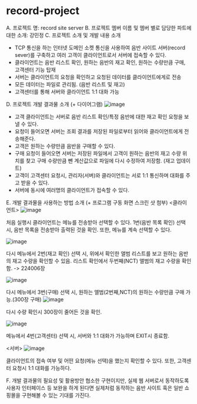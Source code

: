 # record-project
A.	프로젝트 명: record site server
B.	프로젝트 멤버 이름 및 멤버 별로 담당한 파트에 대한 소개: 강민정 
C.	프로젝트 소개 및 개발 내용 소개 
- TCP 통신을 하는 인터넷 도메인 소켓 통신을 사용하여 음반 사이트 서버(record sever)를
구축하고 여러 고객이 클라이언트로서 서버에 접속할 수 있다. 
- 클라이언트는 음반 리스트 확인, 원하는 음반의 재고 확인, 원하는 수량만큼 구매, 고객센터 기능 탑재 
- 서버는 클라이언트의 요청을 확인하고 요청된 데이터를 클라이언트에게로 전송 
- 모든 데이터는 파일로 관리됨. (음반 리스트 및 재고) 
- 고객센터를 통해 서버와 클라이언트 1:1 대화 가능 
 
D.	프로젝트 개발 결과물 소개 (+ 다이어그램) 
![image](https://user-images.githubusercontent.com/45085524/145193086-9030c963-d34c-4d98-81b3-6e402dcfe446.png) 
- 고객 클라이언트는 서버로 음반 리스트 확인/특정 음반에 대한 재고 확인 요청을 보낼 수 있다. 
- 요청이 들어오면 서버는 조회 결과를 저장된 파일로부터 읽어와 클라이언트에게 전송해준다. 
- 고객은 원하는 수량만큼 음반을 구매할 수 있다. 
- 구매 요청이 들어오면 서버는 저장된 파일에서 고객이 원하는 음반의 재고 수량 위치를 찾고 구매 수량만큼 뺀 계산값으로 파일에 다시 수정하여 저장함. (재고 업데이트) 
- 고객이 고객센터 요청시, 관리자(서버)와 클라이언트는 서로 1:1 통신하며 대화를 주고 받을 수 있다. 
- 서버에 동시에 여러명의 클라이언트가 접속할 수 있다.
 
E.	개발 결과물을 사용하는 방법 소개 (+ 프로그램 구동 화면 스크린 샷 첨부) 
<클라이언트> 
![image](https://user-images.githubusercontent.com/45085524/145194350-87eb1558-efac-4c38-b87f-89edcb9b6863.png) 

처음 실행시 클라이언트는 메뉴를 전송받아 선택할 수 있다. 
1번(음반 목록 확인) 선택 시, 음반 목록을 전송받아 출력된 것을 확인. 
또한, 메뉴를 계속 선택할 수 있다. 

![image](https://user-images.githubusercontent.com/45085524/145194594-158f8722-ac24-4515-9ff8-caa8dacca1fa.png) 

다시 메뉴에서 2번(재고 확인) 선택 시, 위에서 확인한 앨범 리스트를 보고 원하는 음반의 재고 수량을 확인할 수 있음. 
리스트 확인에서 두번째(NCT) 앨범의 재고 수량을 확인함.  -> 224006장

![image](https://user-images.githubusercontent.com/45085524/145194911-bef9ea83-66f6-48f4-abaf-24b23c3f0eaf.png) 

다시 메뉴에서 3번(구매) 선택 시, 원하는 앨범(2번째,NCT)의 원하는 수량만큼 구매 가능.(300장 구매)
![image](https://user-images.githubusercontent.com/45085524/145195307-50e5e523-4c21-4643-a603-a845380451c0.png) 

다시 수량 확인시 300장이 줄어든 것을 확인.

![image](https://user-images.githubusercontent.com/45085524/145195469-dda0e497-67f5-468f-9791-c41a21b19f10.png) 

메뉴에서 4번(고객센터) 선택 시, 서버와 1:1 대화가 가능하며 EXIT시 종료함.

<서버>
![image](https://user-images.githubusercontent.com/45085524/145195573-028a8285-a700-40f6-aa05-9b935da84d64.png) 

클라이언트의 접속 여부 및 어떤 요청(메뉴 선택)을 했는지 확인할 수 있다.
또한, 고객센터 요청시 1:1 대화를 가능하다.


F.	개발 결과물의 필요성 및 활용방안
협소한 구현이지만, 실제 웹 서버로서 동작하도록 사용자 인터페이스 등 보완을 하게 된다면 실제처럼 동작하는 음반 사이트 혹은 일반 쇼핑몰을 구현해볼 수 있는 기대를 가진다.

